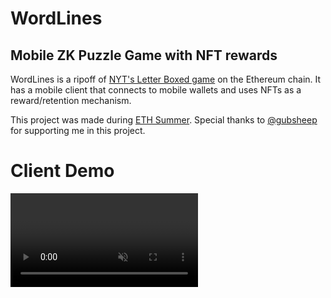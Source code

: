 # WordLines

## Mobile ZK Puzzle Game with NFT rewards

WordLines is a ripoff of [NYT's Letter Boxed game](https://www.nytimes.com/puzzles/letter-boxed) on the Ethereum chain. It has a mobile client that connects to mobile wallets and uses NFTs as a reward/retention mechanism.

This project was made during [ETH Summer](https://summer.ethuniversity.org). Special thanks to [@gubsheep](https://github.com/gubsheep/) for supporting me in this project.

# Client Demo

<video autoplay loop muted src="https://user-images.githubusercontent.com/6984346/131241142-9f789718-919d-4d35-9758-f9a545856efc.mp4" width="300" />


### User flow:

- User starts by connecting their wallet to the app via the [WalletConnect protocol](https://walletconnect.org)
- User plays the game, processes ZK proof, and assembles calldata for a transaction calling the NFT minting smart contract
- Transaction is submitted back to the wallet, which handles signing, broadcasting, gas pricing etc.

You can play with the demo yourself using TestFlight! [Hit me up](https://nibnalin.me/about/) and I can add you as a tester.

# Product Notes

![game idea](./assets/discord.png)


There were 4 primary ideas when I originally started thinking about this project:

- **Zero knowledge**: Originally, I was motivated by the namesake property of zero knowledge proofs to support "global" puzzles in a decentralised, provable environment (much like how DarkForest uses zk proofs), puzzles like [sudoku](https://github.com/nalinbhardwaj/snarky-sudoku), [poker](https://medium.com/coinmonks/zk-poker-a-simple-zk-snark-circuit-8ec8d0c5ee52) and crosswords seemed like obvious candidates for good ZK powered blockchain-native games: You have a relatively simple puzzle, and motivation for using ZK is very obvious since there are no clean non ZK mechanisms to prove your solution outside of sharing the solution itself. Some games might be supportable with commit-reveal schemes, but the inherent delay in the reveal is quite _unfun_.

- **NFTs**: Game rewards in the form of NFT would serve as a cool retention loop that make the secondary market of the game a fun addon by itself. A lot of games use in-game items and rewards as a game mechanic to bring back users, and I see NFTs as the blockchain-native way to encode such items.

- **Mobile**: Mobile gaming is more interesting than PC/web clients to me. If nothing it means developers can use push notifications and make games a much more mindless/regular part of players' day vs. depending on users to actively seek out their game on their computers. As far as I am aware, there aren't any other open source blockchain based zk games, so I also found the challenge of building this on iOS to be technically exciting.

- Time-locked: Originally, I planned to build a mechanism similar to New York Times crosswords. Every day, there would be a new puzzle and you can only solve the puzzle and claim its NFT in the 24 hours following release. This would create a somewhat artificial scarcity for tokens and encourage trades in secondary markets. I didn't get to building this, but I have some thoughts on how the current implementation can be extended to support it. [Hit me up](https://nibnalin.me/about/) if you're building a mechanism like this in your blockchain game!

I ultimately decided to build out my version of NYT's popular daily game [Letter Boxed](https://www.nytimes.com/puzzles/letter-boxed). This is a relatively simple game with rules as follows:

<img src="./assets/game-rules.png" width="300" />

Since the game has a pretty visual representation, it comes with the added advantage that we can simply use a game solution as the NFT image! Unfortunately, however, it also comes with the disadvantage that the game has multiple solutions, and the only clean way to validate them is to encode an entire dictionary of words in the zk circuit (more on that later).

# Technical Notes

The general architecture of the service involves a lot of back and forth between Ethereum chain (via wallet), a central server for computing ZK proofs (sadly, this app isn't truly decentralised due to this limitation 😢), the smart contract that mints the WordLinesToken and finally a Swift client that compiles user inputs into CALLDATA using the contract's ABI.

![architecture](./assets/full-flow.png)

More detailed notes on each aspect of the app below:

## ZK circuit

The circuit assumes an input of the following parameters:

- private input "line": your solution to the puzzle
- public input "figure": an encoding of the figure for the puzzle
- public input "dictionary": a dictionary of words considered "valid" for the puzzle figure
- private input "private_address": the address of the user solving this puzzle
- public input "address": copy of private_address.

The first three inputs are used to encode the solution to the proof. The core circuit enforces three rules on these inputs:

1. All letters of the figure are covered at least once by the word letters
2. Every word belongs to the dictionary.
3. Every word in the line starts with the letter the previous word ended with.

Note that we are not enforcing the "consecutive letters must be from different sides" rule explicitly. That is enforced by the precomputed "dictionary" input: only words with consecutive letters on different sides are put into the dictionary by the contract owner (the "game master").

More on enforcement of each of the rules follows, but first, let's talk about polynomial hashing and word representations.

### Polynomial Hashing

To represent a word as an integer, we use the general idea of rolling hashes, and encode the word as shown below:

![polynomial hashing](./assets/poly-hashing.png)

Each letter is represented by one digit in the base 32 representation and since we limit the length of input words to 6 characters, we obtain a unique representation of all possible words in integers less than 32<sup>6</sup> = 2<sup>5\*6</sup> = 2<sup>30</sup>. Note that we can technically go with a smaller base (like 29), but it is useful to choose a power of 2 since that allows us to work with the individual character binary representations in a clean way using the circomlib [`Bits2Num`](https://github.com/iden3/circomlib/blob/master/circuits/bitify.circom#L54) and [`Num2Bits`](https://github.com/iden3/circomlib/blob/master/circuits/bitify.circom#L24) circuits. This hashing and character extraction is implemented in the [`CharExtractor`](https://github.com/nalinbhardwaj/wordlines/blob/main/zkaffold-eth/packages/circom/circuits/wordlines/words.circom#L124) template.

### Compression

I noticed (in the notebook described in the [Puzzle Generation](https://github.com/nalinbhardwaj/wordlines#puzzle-generation) section) that we need \~800-1000 words to make a interesting puzzle with multiple reasonable solutions.

With the aforementioned rolling hash trick, we can store each word as one public input to the circuit, but this is not enough. I tried deploying this version and discovered that the contract runs into the 24kb smart contract size limit. This is because each public input to the circuit corresponds to an `IC` in the [proof verifying function]() and with 256bit `IC`s you quickly pass the 24kb number at \~100 or so public inputs.

The solution to this is described by the description of the problem itself. Solidity supports 256bit integers, and circom, too, works in a prime field of size more than 2<sup>255</sup>. Even with the previously mentioned rolling hash trick, we are only using 30 bits in each of the input. So, we can compress the dictionary and store 255/30 = 8 words per input. With this trick implemented, we can actually support \~800 word dictionaries!

![compression trick](./assets/compression.png)

The decompression of words stored with this trick is implemented in the [`ExtractDictionary`](https://github.com/nalinbhardwaj/wordlines/blob/main/zkaffold-eth/packages/circom/circuits/wordlines/words.circom#L5). There's a lot of bookkeeping involved in order to keep track of the multiple layers (compressed dictionary, uncompressed dictionary, individual words and the individual letters of a word), but the core logic is the same.

### Padding

Since circom doesn't natively support variable length inputs, you have to support the maximum input limits possible for your circuit and build out some form of padding support. In this ZK circuit, there are two kinds of padding:

- Letter paddings: Words are limited to having a maximum of 6 characters, so any shorter words are padded with the integer 27.
- Word paddings: The dictionary is limited to 90 inputs (720 words), so any excess words are padded as words with integer 28 repeated many times. The "line" input is limited to 6 words, so they are padded in a similar way.

The primary motivation to distinguish the two types of paddings was to prevent any weird hacks that may try to get around the rules by using word paddings as a line input or vice versa.

### [CheckFigure](https://github.com/nalinbhardwaj/wordlines/blob/main/zkaffold-eth/packages/circom/circuits/wordlines/words.circom#L142)

This function (or *template* in circom parlance) checks if every letter in the figure is covered by the user's solution or not. It works in two stages. First, we check if each letter in the figure shows up in at least one word in the solution. For this, we use a prefix sum like structure and have components identified by (figure_index, line_index, word_index) answering the question "Is the `figure_index`th letter in the prefix of solution before `line_index` or in the first `word_index` characters of the `line_index`th word?" This component's values can be computed cleanly going from left to right, and finally we can check that the output from the component at the (figure_index, line_size, max_word_size - 1) is true for all `figure_index` using a `MultiAND` gate. This generates O(figure_size * line_size * max_word_size) intermediary signals/components.

### [InDictionary](https://github.com/nalinbhardwaj/wordlines/blob/main/zkaffold-eth/packages/circom/circuits/wordlines/words.circom#L26)

This is a relatively simple function that checks if a passed word is in the dictionary or not. Once we have extracted the dictionary words from their compressed format into their original values, we can do a simple prefix-sum like loop over the dictionary and check for equality against all words. This is the bottleneck function in our circuit, since it requires O(line_size * dictionary_size) components. More on optimising this further at the end.

### [IsContinual](https://github.com/nalinbhardwaj/wordlines/blob/main/zkaffold-eth/packages/circom/circuits/wordlines/lines.circom#L5)

This function checks the final condition, "does every word start with the letter the previous word ended with?". On the surface, this seems like a simple function. We loop over all the words in the line and check if the last character of the previous word is equal to the first character of this one, and again use a simple prefix-sum like structure to check the validity of all the words. However, due to the previously mentioned padding mechanism, extract the last character is surprisingly non-trivial. There are some clever ways to get around this, but the solution that made most sense to me at the time was my implementation of `ExtractLastChar`, described next.

### [ExtractLastChar](https://github.com/nalinbhardwaj/wordlines/blob/main/zkaffold-eth/packages/circom/circuits/wordlines/words.circom#L61)

This is one of the most interesting functions in the circuit. While it only extracts the last character of a word, doing so requires a few clever tricks and the use of the prefix/suffix sum ideas described earlier.

Let's break down the problem we're trying to solve: find the last character in an array of integers such that it is not 27. To express this in the form of the circuit that has linear conditionals on each variable, we need a way to "turn off" contribution from the suffix of paddings of 27, and turn off the contribution from the prefix of values with some value != 27 to their right. That's almost verbatim what the template does: define two arrays of components `does_prefix_not_have_padding[WORD_SIZE]` and `is_suffix_padding[WORD_SIZE]`. As the name suggests, the only letter such that `does_prefix_not_have_padding[i]` is true and `is_suffix_padding[i+1]` is also true is the the last character of the non-padded string. So we can compute an AND() for every bit (5 bits since each letter is represented in base 32) of the letter with the two aforementioned signals, obtaining our answer!

<figure>
  <img
  src="./assets/last-char.png"
  alt="The last character.">
  <figcaption>Notice that does_prefix_not_have_padding[i] AND is_suffix_padding[i+1] AND letter[i] is only non-zero for the last character.</figcaption>
</figure>

These circuits went through a few iterations, starting with a simple word comparison based circuit, followed by a second step to employ polynomial hashing to reduce inputs by a factor of word length(*6 times*), finally followed by the use of the clever compression trick to store *8 times* as many words per input. The [git](https://github.com/nalinbhardwaj/wordlines/commit/2019af49dbb7310a54cbd27e218fc1ec7fff25b3) [history](https://github.com/nalinbhardwaj/wordlines/commit/e59ed70ea59d0a14a71f6195fc9b18f61d285367) of this project is a cool way to walk through me fumbling my way across each of these ideas.

Notice that I haven't talked about the last two inputs to the circuit in this section (`private_address` and `address`). They are used to prevent replay attacks. More to follow on that in [ERC721 Smart contract: Replay attacks](https://github.com/nalinbhardwaj/wordlines#replay-attacks).

## ERC721 Smart contract

### Implementation

The smart contract implements two functions, `mintItem` and `addToken`.

`mintItem` allows anyone to submit their proof and "redeem" their NFT. It asserts a few conditions before redeeming: the public input "address" matches the adress trying to redeem the NFT (as described in [Replay attacks]), the input line and dictionary correspond to a valid NFT added using `addToken`, and that the address is not claiming the NFT a second time. The last condition is only meant to deter malicious actors from trying to claim an infinite supply of NFTs, and slowing them down by forcing them to generate a new address and a new zk proof corresponding to that new address before being able to mint a new token.

The `addToken` function allows the owner of the contract to essentially add more puzzles by passing in a token URI corresponding to some public inputs(dictionary and figure).

### Replay attacks

Since the puzzle's proof (the "line") is independent of a user and everyone's proof is public on the Ethereum chain, anyone can theoretically copy an old proof and rebroadcast it as their own. To prevent this, I've added a simple mechanism via the "private_address" and "address" inputs. The smart contract asserts that the NFT minter address matches the "address" input to the circuit, and the circuit itself has a simple assertion that the private input "private_address" does indeed match the public input. This means that each proof is now locked to a single address, and the only way for an attacker to derive a valid proof from someone else's proof is to edit both private and public inputs, rendering it useless.

### Deployment, minting etc.

I've used [`scaffold-eth`](https://github.com/austintgriffith/scaffold-eth/tree/zkaffold-eth) to handle development of the smart contracts, but unfortunately I found that it's documented quite inadequately. I ended up significantly rewriting their deploy/mint scripts and moving to a simple js script instead of using HardHat for handling deployments.

The [`deploy.js`](https://github.com/nalinbhardwaj/wordlines/blob/main/zkaffold-eth/packages/hardhat/scripts/deploy.js) is relatively untouched, except for adding support for redeploying a previously generated contract, and cleaning up some code around the deployment process to non-localhost chains.

The [`mint.js`](https://github.com/nalinbhardwaj/wordlines/blob/main/zkaffold-eth/packages/hardhat/scripts/mint.js) script is a bit of misnomer now since all it does is add the ability to redeem new inputs (by giving them a corresponding token URI). It was significantly rewritten to support uploading JSON puzzle NFTs to IPFS and transferring ownership of the contract to a stable address and the ability to use that address instead of the default contract owner address to add new redeemable NFTs post initial deployment/ownership transfer.

## Puzzle Generation

Puzzles are generated using the [iPython notebook](https://github.com/nalinbhardwaj/wordlines/blob/main/wordline-generator.ipynb). The puzzles are generated by seeding a random line and tyring to find ways to extend in a way the corresponding figure has a "large" dictionary and has many common English words. I use the standard scrabble dictionary for the full dictionary generation, and Peter Norvig's [ngrams corpus](https://norvig.com/ngrams/) for guaranteeing that there are solutions only consisting of "popular" words.

Later, I also found [this blog by Ned Batchelder](https://nedbatchelder.com/blog/202004/letter_boxed.html) and [this website from Alice Liang](http://letterboxed.aliceyliang.com) that discuss how to solve the original NYT Letter Boxed puzzle efficiently. They are good reads with many similar ideas that I came up with independently for puzzle generation (backtracking, word popularity, etc.).

## Proof generation server

Since running zk circuits is non trivial on iOS (since we need to inject wasm files and zkeys which seems almost impossible in Swift), I decided to use a simple centralised server to run the proof generation. This is a pretty simple `expressjs` server contained entirely in a [single file](https://github.com/nalinbhardwaj/wordlines/blob/main/zk-node-server/index.js). I originally tried using a serverless platform (vercel) for the proof generation server but I underestimated the memory/time contraints of snarkjs. It isn't possible to run zk proof generations on the free tiers of most serverless platforms I checked (vercel, cloudflare workers, AWS lambda) since you'll either run into time constraints or memory constraints. Even now, the monolothic expressjs server is hosted on Heroku's free dyno, and often exceeds the memory quotas if there are multiple concurrent requests.

## Mobile client

The mobile client is implemented in Swift and most of the crypto relevant code lives in [ActionsViewController.swift](https://github.com/nalinbhardwaj/wordlines/blob/main/zk-ios-client/WordLinesApp/ActionsViewController.swift) and [MainViewController.swift](https://github.com/nalinbhardwaj/wordlines/blob/main/zk-ios-client/WordLinesApp/MainViewController.swift). These are largely based on code from [`WalletConnect/WalletConnectSwift`](https://github.com/WalletConnect/WalletConnectSwift) and  [`gnosis/safe-ios`](https://github.com/gnosis/safe-ios/blob/main/Multisig/UI/WalletConnect/WalletConnectClientController.swift). The game UI primarily lives in [gameSquare.swift](https://github.com/nalinbhardwaj/wordlines/blob/main/zk-ios-client/WordLinesApp/gameSquare.swift) and is implemented in SwiftUI and attached to the Actions View controller via a `UIHostingController`.

To assemble the `CALLDATA` in the client, I use the [`Web3.swift`](https://github.com/Boilertalk/Web3.swift) package. The contract's ABI is hosted on the central server and fetched by the iOS client when needed.

## Other ideas

There are two alternate (better) solutions (perhaps for a future project) for resolving the issues around large dictionary sizes and exceeding the contract size limit:

- *Bloom filters*: Dictionary lookups are the classic use case for dictionary lookups, and it is likely hard/impossible to exploit the false-positive matching nature of bloom filters in any useful way (given the other constraints of the circuit). We can probably use any of the zk-safe hashes like mimc, Poseidon or Pedersen hashes (or all of them). We probably need to be careful about the number of constraints in the circuit with this approach, the number of constraints in the circuit already exceed ~40k, so adding too many more constraints will make this application infeasible.
- *Merkle path proofs*: All words of the dictionary can be put on the leaves of a merkle tree, and we can ask the solver to present the merkle path proof of O(log N) node hashes per word in the solution.
